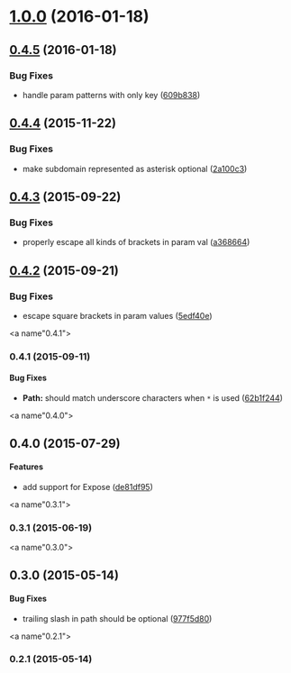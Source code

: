 <a name="1.0.0"></a>
# [1.0.0](https://github.com/fczbkk/UrlMatch/compare/v0.4.5...v1.0.0) (2016-01-18)




<a name="0.4.5"></a>
## [0.4.5](https://github.com/fczbkk/UrlMatch/compare/v0.4.4...v0.4.5) (2016-01-18)


### Bug Fixes

* handle param patterns with only key ([609b838](https://github.com/fczbkk/UrlMatch/commit/609b838))



<a name="0.4.4"></a>
## [0.4.4](https://github.com/fczbkk/UrlMatch/compare/v0.4.3...v0.4.4) (2015-11-22)


### Bug Fixes

* make subdomain represented as asterisk optional ([2a100c3](https://github.com/fczbkk/UrlMatch/commit/2a100c3))



<a name="0.4.3"></a>
## [0.4.3](https://github.com/fczbkk/UrlMatch/compare/v0.4.2...v0.4.3) (2015-09-22)


### Bug Fixes

* properly escape all kinds of brackets in param val ([a368664](https://github.com/fczbkk/UrlMatch/commit/a368664))



<a name="0.4.2"></a>
## [0.4.2](https://github.com/fczbkk/UrlMatch/compare/v0.4.1...v0.4.2) (2015-09-21)


### Bug Fixes

* escape square brackets in param values ([5edf40e](https://github.com/fczbkk/UrlMatch/commit/5edf40e))



<a name"0.4.1"></a>
### 0.4.1 (2015-09-11)


#### Bug Fixes

* **Path:** should match underscore characters when `*` is used ([62b1f244](https://github.com/fczbkk/UrlMatch/commit/62b1f244))


<a name"0.4.0"></a>
## 0.4.0 (2015-07-29)


#### Features

* add support for Expose ([de81df95](https://github.com/fczbkk/UrlMatch/commit/de81df95))


<a name"0.3.1"></a>
### 0.3.1 (2015-06-19)


<a name"0.3.0"></a>
## 0.3.0 (2015-05-14)


#### Bug Fixes

* trailing slash in path should be optional ([977f5d80](https://github.com/fczbkk/UrlMatch/commit/977f5d80))


<a name"0.2.1"></a>
### 0.2.1 (2015-05-14)

